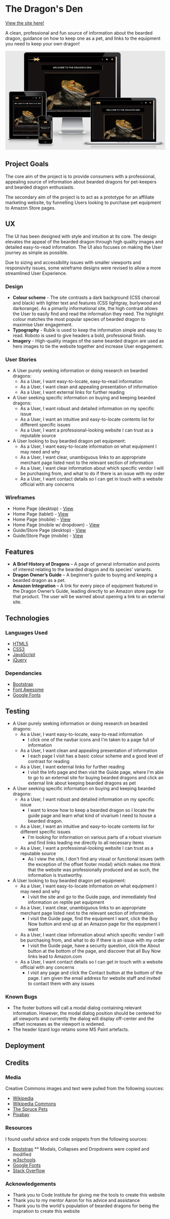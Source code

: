 # The Dragon's Den

[View the site here!](https://jamiem-hub.github.io/JM-Milestone1-BeardedDragons/)

A clean, professional and fun source of information about the bearded dragon, guidance on how to keep one as a pet, and links to the equipment you need to keep your own dragon!

![website responsiveness mockup](./documentation/preview-img.png)

</p>

## Project Goals
The core aim of the project is to provide consumers with a professional, appealing source of information about bearded dragons for pet-keepers and bearded dragon enthusiasts.

The secondary aim of the project is to act as a prototype for an affiliate marketing website, by funnelling Users looking to purchase pet equipment to Amazon Store pages.

## UX
The UI has been designed with style and intuition at its core. The design elevates the appeal of the bearded dragon through high quality images and detailed easy-to-read information. The UI also focuses on making the User journey as simple as possible.

Due to sizing and accessibility issues with smaller viewports and responsivity issues, some wireframe designs were revised to allow a more streamlined User Experience.

### Design

* __Colour scheme__ - The site contrasts a dark background (CSS charcoal and black) with lighter text and features (CSS lightgray, burlywood and darkorange). As a pimarily informational site, the high contrast allows the User to easily find and read the information they need. The highlight colour matches the most popular species of bearded dragon to maximise User engagement.
* __Typography__ - Rubik is used to keep the information simple and easy to read. Roboto is used to give headers a bold, professional finish.
* __Imagery__ - High-quality images of the same bearded dragon are used as hero images to tie the website together and increase User engagement.

### User Stories


* A User purely seeking information or doing research on bearded dragons:
    * As a User, I want easy-to-locate, easy-to-read information
    * As a User, I want clean and appealing presentation of information
    * As a User, I want external links for further reading
* A User seeking specific information on buying and keeping bearded dragons:
    * As a User, I want robust and detailed information on my specific issue
    * As a User, I want an intuitive and easy-to-locate contents list for different specific issues
    * As a User, I want a professional-looking website I can trust as a reputable source
* A User looking to buy bearded dragon pet equipment:
    * As a User, I want easy-to-locate information on what equipment I may need and why
    * As a User, I want clear, unambiguous links to an appropriate merchant page listed next to the relevant section of information
    * As a User, I want clear information about which specific vendor I will be purchasing from, and what to do if there is an issue with my order
    * As a User, I want contact details so I can get in touch with a website official with any concerns

### Wireframes
* Home Page (desktop) - [View](./wireframes/dragon-milestone-wireframe-index-lrg)
* Home Page (tablet) - [View](./wireframes/dragon-milestone-wireframe-index-med)
* Home Page (mobile) - [View](./wireframes/dragon-milestone-wireframe-index-sml)
* Home Page (mobile w/ dropdown) - [View](./wireframes/dragon-milestone-wireframe-index-sml-expand)
* Guide/Store Page (desktop) - [View](dragon-milestone-wireframe-guide-lrg)
* Guide/Store Page (mobile) - [View](dragon-milestone-wireframe-guide-sml)

## Features

* __A Brief History of Dragons__ – A page of general information and points of interest relating to the bearded dragon and its species’ variants.
* __Dragon Owner’s Guide__ – A beginner’s guide to buying and keeping a bearded dragon as a pet.
* __Amazon Integration__ – A link for every piece of equipment featured in the Dragon Owner’s Guide, leading directly to an Amazon store page for that product. The user will be warned about opening a link to an external site.

## Technologies 
### Languages Used
* [HTML5](https://en.wikipedia.org/wiki/HTML5)
* [CSS3](https://en.wikipedia.org/wiki/CSS)
* [JavaScript](https://en.wikipedia.org/wiki/JavaScript)
* [jQuery](https://jquery.com/)

### Dependancies
* [Bootstrap](https://getbootstrap.com)
* [Font Awesome](https://fontawesome.com/)
* [Google Fonts](https://fonts.google.com/)

## Testing
* A User purely seeking information or doing research on bearded dragons:
    * As a User, I want easy-to-locate, easy-to-read information
        * I click one of the navbar icons and I'm taken to a page full of information
    * As a User, I want clean and appealing presentation of information
        * I each page I visit has a basic colour scheme and a good level of contrast for reading
    * As a User, I want external links for further reading
        * I visit the Info page and then visit the Guide page, where I'm able to go to an external site for buying bearded dragons and click an external link about keeping bearded dragons as pet
* A User seeking specific information on buying and keeping bearded dragons:
    * As a User, I want robust and detailed information on my specific issue
        * I want to know how to keep a bearded dragon so I locate the guide page and learn what kind of vivarium I need to house a bearded dragon.
    * As a User, I want an intuitive and easy-to-locate contents list for different specific issues
        * I'm looking for information on various parts of a robust vivarium and find links leading me directly to all necessary items
    * As a User, I want a professional-looking website I can trust as a reputable source
        * As I view the site, I don't find any visual or functional issues (with the exception of the offset footer modal) which makes me think that the website was professionally produced and as such, the information is trustworthy.
* A User looking to buy bearded dragon pet equipment:
    * As a User, I want easy-to-locate information on what equipment I may need and why
        * I visit the site and go to the Guide page, and immediately find information on reptile pet equipment
    * As a User, I want clear, unambiguous links to an appropriate merchant page listed next to the relevant section of information
        * I visit the Guide page, find the equipment I want, click the Buy Now button and end up at an Amazon page for the equipment I want
    * As a User, I want clear information about which specific vendor I will be purchasing from, and what to do if there is an issue with my order
        * I visit the Guide page, have a security question, click the About button at the bottom of the page, and discover that all Buy Now links lead to Amazon.com
    * As a User, I want contact details so I can get in touch with a website official with any concerns
        * I visit any page and click the Contact button at the bottom of the page. I am given the email address for website staff and invited to contact them with any issues

### Known Bugs

* The footer buttons will call a modal dialog containing relevant information. However, the modal dialog position should be centered for all viewports and currently the dialog will display off-center and the offset increases as the viewport is widened.
* The header lizard logo retains some MS Paint artefacts.

## Deployment

## Credits
### Media
Creative Commons images and text were pulled from the following sources:
* [Wikipedia](https://en.wikipedia.org/wiki/Pogona)
* [Wikipedia Commons](https://commons.wikimedia.org/)
* [The Spruce Pets](https://www.thesprucepets.com/bearded-dragons-as-pets-1236896)
* [Pixabay](https://pixabay.com/vectors/lizard-iguana-gecko-animal-nature-151209/)

### Resources
I found useful advice and code snippets from the following sources:
* [Bootstrap](https://getbootstrap.com)
** Modals, Collapses and Dropdowns were copied and modified
* [w3schools](https://w3schools.com)
* [Google Fonts](https://fonts.google.com/)
* [Stack Overflow](https://stackoverflow.com/)

### Acknowledgements
* Thank you to Code Institute for giving me the tools to create this website
* Thank you to my mentor Aaron for his advice and assistance
* Thank you to the world's population of bearded dragons for being the inspration to create this website